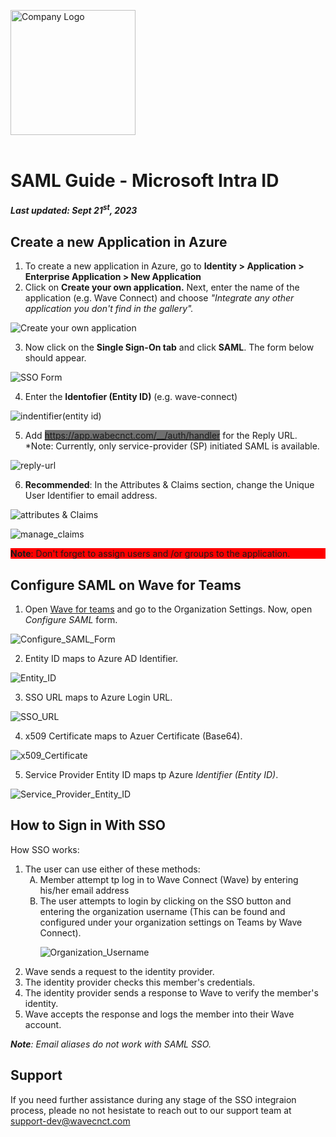 <img src="https://github.com/wavecnct/poc-doc/blob/main/.github/logo.png" alt="Company Logo" width="200"><br><br>

# SAML Guide - Microsoft Intra ID
##### *Last updated: Sept 21<sup>st</sup>, 2023* 

## Create a new Application in Azure

1. To create a new application in Azure, go to **Identity > Application > Enterprise Application > New Application**
2. Click on **Create your own application.** Next, enter the name of the application (e.g. Wave Connect) and choose *"Integrate any other application you don't find in the gallery".*

![Create your own application](https://github.com/wavecnct/poc-doc/blob/main/.github/create_app.png)

3. Now click on the **Single Sign-On tab** and click **SAML**. The form below should appear.

![SSO Form](https://github.com/wavecnct/poc-doc/blob/main/.github/SSO_form.png)

4. Enter the **Identofier (Entity ID)** (e.g. wave-connect)

![indentifier(entity id)](https://github.com/wavecnct/poc-doc/blob/main/.github/identifier(entity_id).png)

5. Add <span style="background-color: #6F6F6F">https://app.wabecnct.com/__/auth/handler</span> for the Reply URL.
*Note: Currently, only service-provider (SP) initiated SAML is available.

![reply-url](https://github.com/wavecnct/poc-doc/blob/main/.github/reply_url.png)

6. **Recommended**: In the Attributes & Claims section, change the Unique User Identifier to email address.

![attributes & Claims](https://github.com/wavecnct/poc-doc/blob/main/.github/attributes&claims.png)

![manage_claims](https://github.com/wavecnct/poc-doc/blob/main/.github/manage_claims.png)<br>

<span style="background-color: #FF0000; display: block; max-width=100%;"> **Note**: Don't forget to assign users and /or groups to the application.</span>
<div style="page-break-after: always;"></div>

## Configure SAML on Wave for Teams

1. Open <a href="https://teams.wavecnct.com/"> Wave for teams</a> and go to the Organization Settings. Now, open *Configure SAML* form.

![Configure_SAML_Form](https://github.com/wavecnct/poc-doc/blob/main/.github/Configure_SAML_Form.png)<br>

2. Entity ID maps to Azure AD Identifier.

![Entity_ID](https://github.com/wavecnct/poc-doc/blob/main/.github/Entity_ID.png)<br>

3. SSO URL maps to Azure Login URL.

![SSO_URL](https://github.com/wavecnct/poc-doc/blob/main/.github/SSO_URL.png)<br>

4. x509 Certificate maps to Azuer Certificate (Base64).

![x509_Certificate](https://github.com/wavecnct/poc-doc/blob/main/.github/x509_Certificate.png)<br>

5. Service Provider Entity ID maps tp Azure *Identifier (Entity ID)*.

![Service_Provider_Entity_ID](https://github.com/wavecnct/poc-doc/blob/main/.github/SP_Entity_ID.png)<br>


<div style="page-break-after: always;"></div>

## How to Sign in With SSO
How SSO works:

<ol>
    <li>The user can use either of these methods:
        <ol style="list-style-type: upper-alpha">    
            <li>Member attempt tp log in to Wave Connect (Wave) by entering his/her email address</li>
            <li>The user attempts to login by clicking on the SSO button and entering the organization username (This can be found and configured under your organization settings on Teams by Wave Connect).
            
![Organization_Username](https://github.com/wavecnct/poc-doc/blob/main/.github/Org_Username.png)<br>
            </li>
            </ol>
    </li>
    <li>Wave sends a request to the identity provider.</li>
    <li>The identity provider checks this member's credentials.</li>
    <li>The identity provider sends a response to Wave to verify the member's identity.</li>
    <li>Wave accepts the response and logs the member into their Wave account.</li>
</ol>

***Note**: Email aliases do not work with SAML SSO.*

## Support
If you need further assistance during any stage of the SSO integraion process, pleade no not hesistate to reach out to our support team at <a href="support-dev@wavecnct.com">support-dev@wavecnct.com</a>




